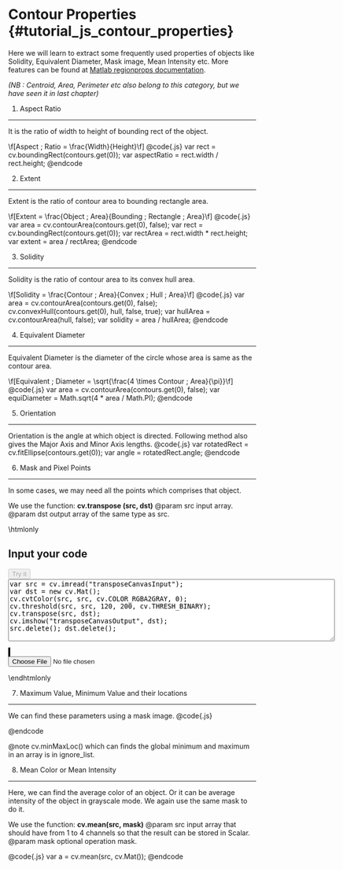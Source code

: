 Contour Properties {#tutorial_js_contour_properties}
==================

Here we will learn to extract some frequently used properties of objects like Solidity, Equivalent
Diameter, Mask image, Mean Intensity etc. More features can be found at [Matlab regionprops
documentation](http://www.mathworks.in/help/images/ref/regionprops.html).

*(NB : Centroid, Area, Perimeter etc also belong to this category, but we have seen it in last
chapter)*

1. Aspect Ratio
---------------

It is the ratio of width to height of bounding rect of the object.

\f[Aspect \; Ratio = \frac{Width}{Height}\f]
@code{.js}
var rect = cv.boundingRect(contours.get(0));
var aspectRatio = rect.width / rect.height;
@endcode

2. Extent
---------

Extent is the ratio of contour area to bounding rectangle area.

\f[Extent = \frac{Object \; Area}{Bounding \; Rectangle \; Area}\f]
@code{.js}
var area = cv.contourArea(contours.get(0), false);
var rect = cv.boundingRect(contours.get(0));
var rectArea = rect.width * rect.height;
var extent = area / rectArea;
@endcode

3. Solidity
-----------

Solidity is the ratio of contour area to its convex hull area.

\f[Solidity = \frac{Contour \; Area}{Convex \; Hull \; Area}\f]
@code{.js}
var area = cv.contourArea(contours.get(0), false);
cv.convexHull(contours.get(0), hull, false, true);
var hullArea = cv.contourArea(hull, false);
var solidity = area / hullArea;
@endcode

4. Equivalent Diameter
----------------------

Equivalent Diameter is the diameter of the circle whose area is same as the contour area.

\f[Equivalent \; Diameter = \sqrt{\frac{4 \times Contour \; Area}{\pi}}\f]
@code{.js}
var area = cv.contourArea(contours.get(0), false);
var equiDiameter = Math.sqrt(4 * area / Math.PI);
@endcode

5. Orientation
--------------

Orientation is the angle at which object is directed. Following method also gives the Major Axis and
Minor Axis lengths.
@code{.js}
var rotatedRect = cv.fitEllipse(contours.get(0));
var angle = rotatedRect.angle;
@endcode

6. Mask and Pixel Points
------------------------

In some cases, we may need all the points which comprises that object. 

We use the function: **cv.transpose (src, dst)** 
@param src   input array.
@param dst   output array of the same type as src.

\htmlonly
<!DOCTYPE html>
<head>
<style>
canvas {
    border: 1px solid black;
}
.err {
    color: red;
}
</style>
</head>
<body>
<div id="transposeCodeArea">
<h2>Input your code</h2>
<button id="transposeTryIt" disabled="true" onclick="transposeExecuteCode()">Try it</button><br>
<textarea rows="8" cols="80" id="transposeTestCode" spellcheck="false">
var src = cv.imread("transposeCanvasInput");
var dst = new cv.Mat();
cv.cvtColor(src, src, cv.COLOR_RGBA2GRAY, 0);
cv.threshold(src, src, 120, 200, cv.THRESH_BINARY);
cv.transpose(src, dst);
cv.imshow("transposeCanvasOutput", dst);
src.delete(); dst.delete();
</textarea>
<p class="err" id="transposeErr"></p>
</div>
<div id="transposeShowcase">
    <div>
        <canvas id="transposeCanvasInput"></canvas>
        <canvas id="transposeCanvasOutput"></canvas>
    </div>
    <input type="file" id="transposeInput" name="file" />
</div>
<script src="utils.js"></script>
<script async src="opencv.js" id="opencvjs"></script>
<script>
function transposeExecuteCode() {
    var transposeText = document.getElementById("transposeTestCode").value;
    try {
        eval(transposeText);
        document.getElementById("transposeErr").innerHTML = " ";
    } catch(err) {
        document.getElementById("transposeErr").innerHTML = err;
    }
}

loadImageToCanvas("lena.jpg", "transposeCanvasInput");
var transposeInputElement = document.getElementById("transposeInput");
transposeInputElement.addEventListener("change", transposeHandleFiles, false);
function transposeHandleFiles(e) {
    var transposeUrl = URL.createObjectURL(e.target.files[0]);
    loadImageToCanvas(transposeUrl, "transposeCanvasInput");
}

function onReady() {
    document.getElementById("transposeTryIt").disabled = false;
}
if (typeof cv !== 'undefined') {
    onReady();
} else {
    document.getElementById("opencvjs").onload = onReady;
}
</script>
</body>
\endhtmlonly



7. Maximum Value, Minimum Value and their locations
---------------------------------------------------

We can find these parameters using a mask image.
@code{.js}

@endcode

@note cv.minMaxLoc() which can finds the global minimum and maximum in an array is in ignore_list.

8. Mean Color or Mean Intensity
-------------------------------

Here, we can find the average color of an object. Or it can be average intensity of the object in
grayscale mode. We again use the same mask to do it.

We use the function: **cv.mean(src, mask)** 
@param src   input array that should have from 1 to 4 channels so that the result can be stored in Scalar.
@param mask  optional operation mask.

@code{.js}
var a = cv.mean(src, cv.Mat());
@endcode

